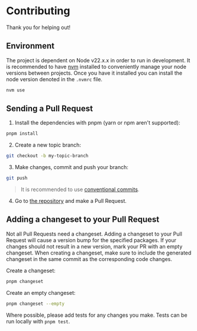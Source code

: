 # Contributing

Thank you for helping out!

## Environment

The project is dependent on Node v22.x.x in order to run in development. It is recommended to have [nvm](https://github.com/nvm-sh/nvm?tab=readme-ov-file#node-version-manager---) installed to conveniently manage your node versions between projects. Once you have it installed you can install the node version denoted in the `.nvmrc` file.

```bash
nvm use
```

## Sending a Pull Request

1. Install the dependencies with pnpm (yarn or npm aren't supported):

```sh
pnpm install
```

2. Create a new topic branch:

```sh
git checkout -b my-topic-branch
```

3. Make changes, commit and push your branch:

```sh
git push
```

> It is recommended to use [conventional commits](https://www.conventionalcommits.org/).

4. Go to [the repository](https://github.com/noaignite/accelerator) and make a Pull Request.

## Adding a changeset to your Pull Request

Not all Pull Requests need a changeset. Adding a changeset to your Pull Request will cause a version bump for the specified packages. If your changes should not result in a new version, mark your PR with an empty changeset. When creating a changeset, make sure to include the generated changeset in the same commit as the corresponding code changes.

Create a changeset:

```sh
pnpm changeset
```

Create an empty changeset:

```sh
pnpm changeset --empty
```

<!--
### Trying the changes on the documentation site

The documentation site is built with [framework] and contains examples.
This is a great place to experiment with your changes.

To get started:

```sh
pnpm dev
```

You can now access the documentation site [locally](http://localhost:3000).
 -->

Where possible, please add tests for any changes you make.
Tests can be run locally with `pnpm test`.
